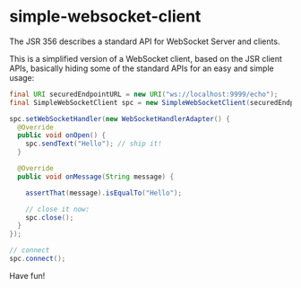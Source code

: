 simple-websocket-client
=======================

The JSR 356 describes a standard API for WebSocket Server and clients.

This is a simplified version of a WebSocket client, based on the JSR client APIs, basically hiding some of the standard APIs for an easy and simple usage:


```java
final URI securedEndpointURL = new URI("ws://localhost:9999/echo");
final SimpleWebSocketClient spc = new SimpleWebSocketClient(securedEndpointURL);

spc.setWebSocketHandler(new WebSocketHandlerAdapter() {
  @Override
  public void onOpen() {
    spc.sendText("Hello"); // ship it!
  }

  @Override
  public void onMessage(String message) {

    assertThat(message).isEqualTo("Hello");

    // close it now:
    spc.close();
  }
});

// connect
spc.connect();
```

Have fun!
